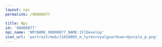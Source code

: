 ```yaml
---
layout: npc
permalink: /90000077

title: Npc
id: '90000077'
npc_name: 'NPCNAME_90000077_NAME:[F]Develop'
icon_url: 'portrait/mob/21010085_m_tyrenroyalguardswordpurple_p.png'
---
```

